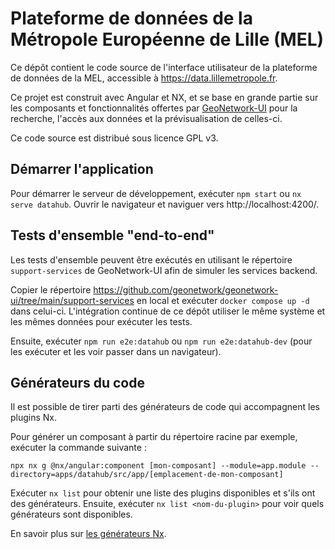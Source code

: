 # Plateforme de données de la Métropole Européenne de Lille (MEL)

Ce dépôt contient le code source de l'interface utilisateur de la plateforme de données de la MEL, accessible à https://data.lillemetropole.fr.

Ce projet est construit avec Angular et NX, et se base en grande partie sur les composants et fonctionnalités offertes par [GeoNetwork-UI](https://github.com/geonetwork/geonetwork-ui) pour la recherche, l'accès aux données et la prévisualisation de celles-ci.

Ce code source est distribué sous licence GPL v3.

## Démarrer l'application

Pour démarrer le serveur de développement, exécuter `npm start` ou `nx serve datahub`. Ouvrir le navigateur et naviguer vers http://localhost:4200/.

## Tests d'ensemble "end-to-end"

Les tests d'ensemble peuvent être exécutés en utilisant le répertoire `support-services` de GeoNetwork-UI afin de simuler les services backend.

Copier le répertoire https://github.com/geonetwork/geonetwork-ui/tree/main/support-services en local et exécuter `docker compose up -d` dans celui-ci. L'intégration continue de ce dépôt utiliser le même système et les mêmes données pour exécuter les tests.

Ensuite, exécuter `npm run e2e:datahub` ou `npm run e2e:datahub-dev` (pour les exécuter et les voir passer dans un navigateur).

## Générateurs du code

Il est possible de tirer parti des générateurs de code qui accompagnent les plugins Nx.

Pour générer un composant à partir du répertoire racine par exemple, exécuter la commande suivante :

```
npx nx g @nx/angular:component [mon-composant] --module=app.module --directory=apps/datahub/src/app/[emplacement-de-mon-composant]
```

Exécuter `nx list` pour obtenir une liste des plugins disponibles et s'ils ont des générateurs. Ensuite, exécuter `nx list <nom-du-plugin>` pour voir quels générateurs sont disponibles.

En savoir plus sur [les générateurs Nx](https://nx.dev/plugin-features/use-code-generators).
